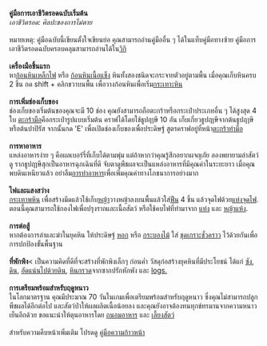 <strong>คู่มือการเอาชีวิตรอดฉบับเริ่มต้น</strong><br><i>เอาชีวิตรอด: ศิลปะของการไม่ตาย</i><br><br>หมายเหตุ: คู่มือฉบับนี้เขียนตั้งใจเขียนย่อ คุณสามารถอ่านคู่มืออื่น ๆ ได้ในแท็บคู่มือทางซ้าย คู่มือการเอาชีวิตรอดฉบับครอบคลุมสามารถอ่านได้ใน<a href="https://wiki.vintagestory.at/index.php?title=Survival_Guide_-_Your_first_day">วิกิ</a><br><br> <strong>เครื่องมือชิ้นแรก </strong><br>หา<a href="handbook://item-flint">ก้อนหินเหล็กไฟ</a> หรือ <a href="handbook://item-stone-granite">ก้อนหินเนื้อแข็ง</a> หินทั้งสองชนิดจะกระจายตัวอยู่ตามพื้น เมื่อคุณเก็บหินครบ 2 ชิ้น กด <hk>shift</hk> + คลิกขวาบนพื้น เพื่อวางก้อนหินเพื่อเริ่ม<a href="handbook://craftinginfo-knapping">กระเทาะหิน</a><br> <br><strong>การเพิ่มช่องเก็บของ</strong><br>ช่องเก็บของเริ่มต้นของคุณจะมี 10 ช่อง คุณยังสามารถถือตะกร้าหรือกระเป๋าประเภทอื่น ๆ ได้สูงสุด 4 ใบ <a href="handbook://item-basket">ตะกร้ามือ</a>คือกระเป๋ารูปแบบเริ่มต้น คราฟได้โดยใช้ธูปฤาษี 10 อัน เก็บเกี่ยวธูปฤาษีจากต้นธูปฤๅษีหรือต้นปาปิรัส จากนั้นกด 'E' เพื่อเปิดช่องเก็บของเพื่อประดิษฐ์ สูตรคราฟอยู่ที่หน้า<a href="handbook://item-basket">ตะกร้าทำมือ</a><br><br><strong>การหาอาหาร</strong><br>แหล่งอาหารง่าย ๆ คือผลเบอร์รี่ที่เก็บได้ตามพุ่ม แต่ถ้าหากว่าคุณรู้สึกอยากผจญภัย ลองพยายามล่าสัตว์ดู รากธูปฤาษีสุกเป็นอาหารฉุกเฉินที่ดี จับตาดูพืชผลจะเป็นแหล่งอาหารที่มีคุณค่าในระยะยาว เมื่อคุณพบดินเหนียวแล้ว อย่าลืม<a href="handbook://craftinginfo-mealcooking">การทำอาหาร</a>เพื่อเพิ่มคุณค่าทางโภชนาการอย่างมาก<br><br><strong>ไฟและแสงสว่าง</strong><br><a href="handbook://craftinginfo-knapping">กระเทาพหิน</a> เพื่อสร้างมีดแล้วใช้เก็บ<a href="handbook://item-drygrass">หญ้า</a>วางหญ้าลงบนพื้นแล้วใส่<a href="handbook://item-firewood">ฟืน</a> 4 ชิ้น แล้วจุดไฟด้วย<a href="handbook://item-firestarter">แท่งจุดไฟ</a>. ตอนนี้คุณสามารถใช้กองไฟเพื่อปรุงรากและเนื้อสัตว์ หรือใช้คบไฟที่ทำมาจาก <a href="handbook://item-stick">แท่ง</a> และ <a href="handbook://item -drygrass">หญ้าแห้ง</a>.<br><br><strong>การต่อสู้</strong><br>หากต้องการล่าและฆ่าในยุคหิน ให้ประดิษฐ์ <a href="handbook://item ด้วยตัวเอง -spear-generic-flint">หอก</a> หรือ <a href="handbook://item-club-generic-wood">กระบองไม้</a> ใส่ <a href="handbook://item-armor-body-improvised-wood">ชุดเกราะชั่วคราว</a> ไว้ด้วยกันเพื่อการปกป้องขั้นพื้นฐาน<br><br><strong>ที่พักพิง</strong>< เป็นความคิดที่ดีที่จะสร้างที่พักพิงเล็กๆ ก่อนค่ำ วัสดุก่อสร้างยุคหินที่มีประโยชน์ ได้แก่ <a href="handbook://block-cob-none">ซัง</a>, <a href="handbook://block-soil-low-none">ดิน</a >, <a href="handbook://block-packeddirt">อัดแน่นไปด้วยดิน</a>, <a href="handbook://block-cobblestone-granite">หินกรวด</a>จากซากปรักหักพัง และ <a href="handbook://block-log-placed-oak-ud">logs.</a><br><br><strong>การเตรียมพร้อมสำหรับฤดูหนาว</strong><br>ในโลกมาตรฐาน คุณมีประมาณ 70 วันในเกมเพื่อเตรียมพร้อมสำหรับฤดูหนาว ซึ่งคุณไม่สามารถปลูกพืชผลได้อีกต่อไป และสัตว์ป่าให้ผลผลิตเนื้อน้อยลง และคุณยังอาจต้องทนทุกข์ทรมานจากความหนาวเย็นอีกด้วย ขอแนะนำให้ตุนอาหารโดย <a href="handbook://gamemechanicinfo-foodpreservation">ถนอมอาหาร</a> และ <a href="handbook://gamemechanicinfo-animalhusbandry">เลี้ยงสัตว์</a> <br><br>สำหรับความคืบหน้าเพิ่มเติม โปรดดู <a href="handbook://craftinginfo-progressionguide">คู่มือความก้าวหน้า</a>